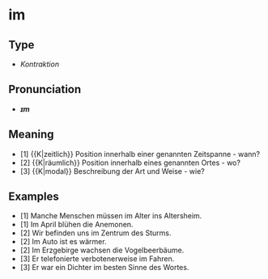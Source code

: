 # im
## Type
- _Kontraktion_
## Pronunciation
- **_ɪm_**
## Meaning
- [1] {{K|zeitlich}} Position innerhalb einer genannten Zeitspanne - wann?
- [2] {{K|räumlich}} Position innerhalb eines genannten Ortes - wo?
- [3] {{K|modal}} Beschreibung der Art und Weise - wie?
## Examples
- [1] Manche Menschen müssen im Alter ins Altersheim.
- [1] Im April blühen die Anemonen.
- [2] Wir befinden uns im Zentrum des Sturms.
- [2] Im Auto ist es wärmer.
- [2] Im Erzgebirge wachsen die Vogelbeerbäume.
- [3] Er telefonierte verbotenerweise im Fahren.
- [3] Er war ein Dichter im besten Sinne des Wortes.
